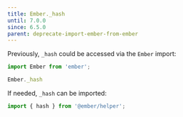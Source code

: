 ```yaml
---
title: Ember._hash
until: 7.0.0
since: 6.5.0
parent: deprecate-import-ember-from-ember
---
```



Previously, `_hash` could be accessed via the `Ember` import:
```js
import Ember from 'ember';

Ember._hash
```

If needed, `_hash` can be imported:
```js
import { hash } from '@ember/helper';
```
